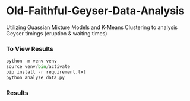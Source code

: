 # Old-Faithful-Geyser-Data-Analysis
Utilizing Guassian Mixture Models and K-Means Clustering to analysis Geyser timings (eruption &amp; waiting times)

### To View Results
```python
python -m venv venv
source venv/bin/activate
pip install -r requirement.txt
python analyze_data.py
```

### Results

